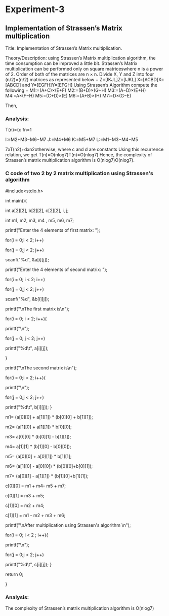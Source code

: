 # Experiment-3
## Implementation of Strassen’s Matrix multiplication

Title: Implementation of Strassen’s Matrix multiplication.

Theory/Description:
using Strassen’s Matrix multiplication algorithm, the time consumption can be improved a little bit.
Strassen’s Matrix multiplication can be performed only on square matriceswhere n is a power of
2.	Order of both of the matrices are n × n.
Divide X, Y and Z into four (n/2)×(n/2) matrices as represented below − Z=[IKJL]Z=[IJKL] X=[ACBD]X=[ABCD] and Y=[EGFH]Y=[EFGH]
Using Strassen’s Algorithm compute the following −
M1:=(A+C)×(E+F)
M2:=(B+D)×(G+H)
M3:=(A−D)×(E+H) M4:=A×(F−H) M5:=(C+D)×(E)
M6:=(A+B)×(H) M7:=D×(G−E)
 
Then,


### Analysis:
T(n)={c	fn=1
 

I:=M2+M3−M6−M7 J:=M4+M6 K:=M5+M7 L:=M1−M3−M4−M5
 
7xT(n2)+dxn2otherwise,	where c and d are constants
Using this recurrence relation, we get T(n)=O(nlog7)T(n)=O(nlog7)
Hence, the complexity of Strassen’s matrix multiplication algorithm is O(nlog7)O(nlog7).
 
### C code of two 2 by 2 matrix multiplication using Strassen's algorithm

#include<stdio.h>

int main(){

  int a[2][2], b[2][2], c[2][2], i, j;
  
  int m1, m2, m3, m4 , m5, m6, m7;
  
 
  printf("Enter the 4 elements of first matrix: ");
  
  for(i = 0;i < 2; i++)
  
   for(j = 0;j < 2; j++)
      
  scanf("%d", &a[i][j]);
 
  printf("Enter the 4 elements of second matrix: ");
  
  for(i = 0; i < 2; i++)
  
   for(j = 0;j < 2; j++)
   
   scanf("%d", &b[i][j]);
 
  printf("\nThe first matrix is\n");
  
  for(i = 0; i < 2; i++){
  
  printf("\n");
  
   for(j = 0; j < 2; j++)
   
   printf("%d\t", a[i][j]);
   
  }
 
  printf("\nThe second matrix is\n");
  
  for(i = 0;i < 2; i++){
  
   printf("\n");
   
   for(j = 0;j < 2; j++)
   
  printf("%d\t", b[i][j]);
  }
 
  m1= (a[0][0] + a[1][1]) * (b[0][0] + b[1][1]);
  
  m2= (a[1][0] + a[1][1]) * b[0][0];
  
  m3= a[0][0] * (b[0][1] - b[1][1]);
  
  m4= a[1][1] * (b[1][0] - b[0][0]);
  
  m5= (a[0][0] + a[0][1]) * b[1][1];
  
  m6= (a[1][0] - a[0][0]) * (b[0][0]+b[0][1]);
  
  m7= (a[0][1] - a[1][1]) * (b[1][0]+b[1][1]);
 
  c[0][0] = m1 + m4- m5 + m7;
  
  c[0][1] = m3 + m5;
  
  c[1][0] = m2 + m4;
  
  c[1][1] = m1 - m2 + m3 + m6;
 
   printf("\nAfter multiplication using Strassen's algorithm \n");
   
   for(i = 0; i < 2 ; i++){
   
   printf("\n");
      
   for(j = 0;j < 2; j++)
   
   printf("%d\t", c[i][j]);
   }
 
   return 0;
   
}

### Analysis:

The complexity of Strassen’s matrix multiplication algorithm is O(nlog7)

